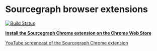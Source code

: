# Sourcegraph browser extensions
[![Build Status](https://travis-ci.org/sourcegraph/sourcegraph-browser-extensions.png?branch=master)](https://travis-ci.org/sourcegraph/sourcegraph-browser-extensions)

**[Install the Sourcegraph Chrome extension on the Chrome Web Store](https://chrome.google.com/webstore/detail/sourcegraph/dgjhfomjieaadpoljlnidmbgkdffpack?hl=en)**

[YouTube screencast of the Sourcegraph Chrome extension](https://www.youtube.com/watch?v=d9yZIrhLOVM)
